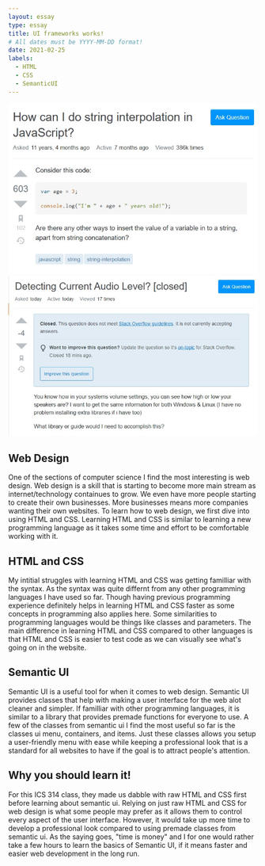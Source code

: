 ```yaml
---
layout: essay
type: essay
title: UI frameworks works!
# All dates must be YYYY-MM-DD format!
date: 2021-02-25
labels:
  - HTML
  - CSS
  - SemanticUI
---
```


<img class="ui medium right floated rounded image" src="../images/smartquestion.jpg"> 
<img class="ui medium right floated rounded image" src="../images/badquestion.jpg">

## Web Design
One of the sections of computer science I find the most interesting is web design. 
Web design is a skill that is starting to become more main stream as internet/technology containues to grow. 
We even have more people starting to create their own businesses. 
More businesses means more companies wanting their own websites. 
To learn how to web design, we first dive into using HTML and CSS. 
Learning HTML and CSS is similar to learning a new programming language as it takes some time and effort to be comfortable working with it. 

## HTML and CSS
My intitial struggles with learning HTML and CSS was getting familliar with the syntax. 
As the syntax was quite differnt from any other programming languages I have used so far. 
Though having previous programming experience definitely helps in learning HTML and CSS faster as some concepts in programming also applies here. 
Some similarities to programming languages would be things like classes and parameters. 
The main difference in learning HTML and CSS compared to other languages is that HTML and CSS is easier to test code as we can visually see what's going on in the website. 

## Semantic UI
Semantic UI is a useful tool for when it comes to web design. 
Semantic UI provides classes that help with making a user interface for the web alot cleaner and simpler. 
If familliar with other programming languages, it is similar to a library that provides premade functions for everyone to use. 
A few of the classes from semantic ui I find the most useful so far is the classes ui menu, containers, and items. 
Just these classes allows you setup a user-friendly menu with ease while keeping a professional look that is a standard for all websites to have if the goal is to attract people's attention. 

## Why you should learn it!
For this ICS 314 class, they made us dabble with raw HTML and CSS first before learning about semantic ui. 
Relying on just raw HTML and CSS for web design is what some people may prefer as it allows them to control every aspect of the user interface. 
However, it would take up more time to develop a professional look compared to using premade classes from semantic ui. 
As the saying goes, "time is money" and I for one would rather take a few hours to learn the basics of Semantic UI, if it means faster and easier web development in the long run. 




